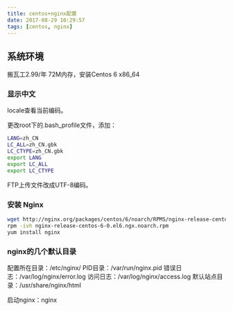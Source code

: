```yaml
---
title: centos+nginx配置
date: 2017-08-29 10:29:57
tags: [centos, nginx]
---
```


## 系统环境

搬瓦工2.99/年 72M内存，安装Centos 6 x86_64

### 显示中文

locale查看当前编码。

更改root下的.bash_profile文件，添加：

``` bash
LANG=zh_CN
LC_ALL=zh_CN.gbk
LC_CTYPE=zh_CN.gbk
export LANG
export LC_ALL
export LC_CTYPE
```

FTP上传文件改成UTF-8编码。

<!--more-->

### 安装 Nginx

``` bash
wget http://nginx.org/packages/centos/6/noarch/RPMS/nginx-release-centos-6-0.el6.ngx.noarch.rpm
rpm -ivh nginx-release-centos-6-0.el6.ngx.noarch.rpm 
yum install nginx
```

### nginx的几个默认目录

配置所在目录：/etc/nginx/
PID目录：/var/run/nginx.pid
错误日志：/var/log/nginx/error.log
访问日志：/var/log/nginx/access.log
默认站点目录：/usr/share/nginx/html

启动nginx：nginx
